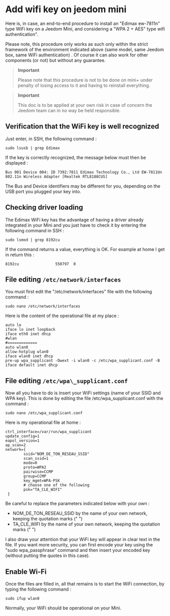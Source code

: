 # Add wifi key on jeedom mini

Here is, in case, an end-to-end procedure to install an "Edimax ew-7811n" type WiFi key on a Jeedom Mini, and considering a "WPA 2 + AES" type wifi authentication".

Please note, this procedure only works as such only within the strict framework of the environment indicated above (same model, same Jeedom box, same WiFi authentication) . Of course it can also work for other components (or not) but without any guarantee.

> **Important**
>
> Please note that this procedure is not to be done on mini+ under penalty of losing access to it and having to reinstall everything.

> **Important**
>
> This doc is to be applied at your own risk in case of concern the Jeedom team can in no way be held responsible.

## Verification that the WiFi key is well recognized

Just enter, in SSH, the following command :

``sudo lsusb | grep Edimax``

If the key is correctly recognized, the message below must then be displayed :

``Bus 001 Device 004: ID 7392:7811 Edimax Technology Co., Ltd EW-7811Un 802.11n Wireless Adapter [Realtek RTL8188CUS]``

The Bus and Device identifiers may be different for you, depending on the USB port you plugged your key into.

## Checking driver loading

The Edimax WiFi key has the advantage of having a driver already integrated in your Mini and you just have to check it by entering the following command in SSH :

``sudo lsmod | grep 8192cu``

If the command returns a value, everything is OK. For example at home I get in return this :

``8192cu                550797  0``

## File editing ``/etc/network/interfaces``

You must first edit the "/etc/network/interfaces" file with the following command :

``sudo nano /etc/network/interfaces``

Here is the content of the operational file at my place :

````
auto lo
iface lo inet loopback
iface eth0 inet dhcp
#wlan
#=============
auto wlan0
allow-hotplug wlan0
iface wlan0 inet dhcp
pre-up wpa_supplicant -Dwext -i wlan0 -c /etc/wpa_supplicant.conf -B
iface default inet dhcp
````

## File editing ``/etc/wpa\_supplicant.conf``

Now all you have to do is insert your WiFi settings (name of your SSID and WPA key). This is done by editing the file /etc/wpa\_supplicant.conf with the command :

``sudo nano /etc/wpa_supplicant.conf``

Here is my operational file at home :

````
ctrl_interface=/var/run/wpa_supplicant
update_config=1
eapol_version=1
ap_scan=2
network={
        ssid="NOM_DE_TON_RESEAU_SSID"
        scan_ssid=1
        mode=0
        proto=WPA2
        pairwise=CCMP
        group=CCMP
        key_mgmt=WPA-PSK
        # choose one of the following
        psk="TA_CLE_WIFI"
 }
````

Be careful to replace the parameters indicated below with your own :

- NOM_DE_TON_RESEAU_SSID by the name of your own network, keeping the quotation marks (" ")
- TA_CLE_WIFI by the name of your own network, keeping the quotation marks (" ")

I also draw your attention that your WiFi key will appear in clear text in the file. If you want more security, you can first encode your key using the "sudo wpa_passphrase" command and then insert your encoded key (without putting the quotes in this case).

## Enable Wi-Fi

Once the files are filled in, all that remains is to start the WiFi connection, by typing the following command :

``sudo ifup wlan0``

Normally, your WiFi should be operational on your Mini.
